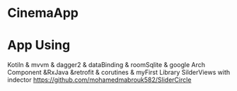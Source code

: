 # CinemaApp
# App Using  
Kotiln & mvvm & dagger2 & dataBinding & roomSqlite & google Arch Component &RxJava &retrofit & corutines  & myFirst Library SilderViews with indector  https://github.com/mohamedmabrouk582/SliderCircle 
